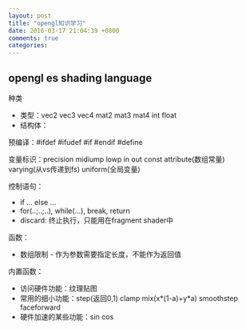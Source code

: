 ```yaml
---
layout: post
title: "opengl知识学习"
date: 2016-03-17 21:04:39 +0800
comments: true
categories: 
---
```


## opengl es shading language

种类

* 类型：vec2 vec3 vec4 mat2 mat3 mat4 int float
* 结构体：


预编译：#ifdef #ifudef #if #endif #define

变量标识：precision midiump lowp in out const attribute(数组常量) varying(从vs传递到fs) uniform(全局变量)


控制语句：

* if ... else ...
* for(..;..;..), while(...), break, return
* discard: 终止执行，只能用在fragment shader中

函数：

* 数组限制 - 作为参数需要指定长度，不能作为返回值


内置函数：

* 访问硬件功能：纹理贴图
* 常用的细小功能：step(返回0,1) clamp mix(x*(1-a)+y*a) smoothstep faceforward
* 硬件加速的某些功能：sin cos